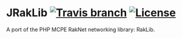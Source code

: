 # JRakLib [![Travis branch](https://img.shields.io/travis/BlockServerProject/JRakLib/master.svg?style=flat-square)](https://travis-ci.org/BlockServerProject/JRakLib) [![License](https://img.shields.io/badge/license-LGPLv3-blue.svg?style=flat-square)](https://tldrlegal.com/license/gnu-lesser-general-public-license-v3-(lgpl-3))
A port of the PHP MCPE RakNet networking library: RakLib.
